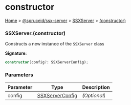 # constructor

[Home](https://github.com/spruceid/ssx/blob/main/documentation/reference/ssx-server/index.md) > [@spruceid/ssx-server](../) > [SSXServer](./) > [(constructor)](ssx-server.ssxserver.\_constructor\_.md)

### SSXServer.(constructor)

Constructs a new instance of the `SSXServer` class

**Signature:**

```typescript
constructor(config?: SSXServerConfig);
```

### Parameters

| Parameter | Type                                              | Description  |
| --------- | ------------------------------------------------- | ------------ |
| config    | [SSXServerConfig](../ssx-server.ssxserverconfig/) | _(Optional)_ |
